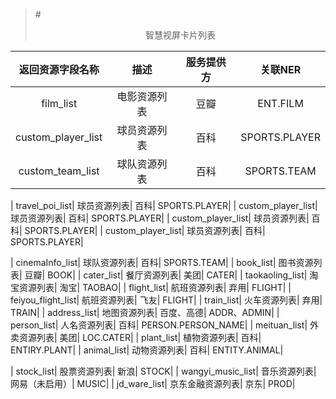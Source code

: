 >#<center>智慧视屏卡片列表<center/>

| 返回资源字段名称 |描述| 服务提供方 | 关联NER |
|:---:|:---:|:---:|:---:|
| film_list| 电影资源列表| 豆瓣| ENT.FILM|
| custom_player_list| 球员资源列表| 百科| SPORTS.PLAYER|
| custom_team_list| 球队资源列表| 百科| SPORTS.TEAM|

| travel_poi_list| 球员资源列表| 百科| SPORTS.PLAYER|
| custom_player_list| 球员资源列表| 百科| SPORTS.PLAYER|
| custom_player_list| 球员资源列表| 百科| SPORTS.PLAYER|
| custom_player_list| 球员资源列表| 百科| SPORTS.PLAYER|





| cinemaInfo_list| 球队资源列表| 百科| SPORTS.TEAM|
| book_list| 图书资源列表| 豆瓣| BOOK|
| cater_list| 餐厅资源列表| 美团| CATER|
| taokaoling_list| 淘宝资源列表| 淘宝| TAOBAO|
| flight_list| 航班资源列表| 弃用| FLIGHT|
| feiyou_flight_list| 航班资源列表| 飞友| FLIGHT|
| train_list| 火车资源列表| 弃用| TRAIN|
| address_list| 地图资源列表| 百度、高德| ADDR、ADMIN|
| person_list| 人名资源列表| 百科| PERSON.PERSON_NAME|
| meituan_list| 外卖资源列表| 美团| LOC.CATER|
| plant_list| 植物资源列表| 百科| ENTIRY.PLANT|
| animal_list| 动物资源列表| 百科| ENTITY.ANIMAL|


| stock_list| 股票资源列表| 新浪| STOCK|
| wangyi_music_list| 音乐资源列表| 网易（未启用）| MUSIC|
| jd_ware_list| 京东金融资源列表| 京东| PROD|
